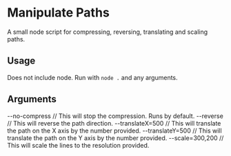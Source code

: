 # Manipulate Paths

A small node script for compressing, reversing, translating and scaling paths.

## Usage

Does not include node. Run with `node .` and any arguments.

## Arguments

--no-compress    // This will stop the compression. Runs by default.
--reverse        // This will reverse the path direction.
--translateX=500 // This will translate the path on the X axis by the number provided.
--translateY=500 // This will translate the path on the Y axis by the number provided.
--scale=300,200  // This will scale the lines to the resolution provided.
